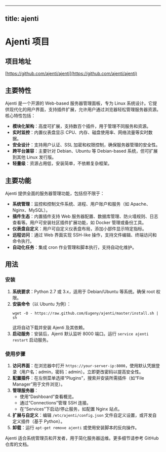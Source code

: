 
---
title: ajenti
---

# Ajenti 项目

## 项目地址
[https://github.com/ajenti/ajenti](https://github.com/ajenti/ajenti)

## 主要特性
Ajenti 是一个开源的 Web-based 服务器管理面板，专为 Linux 系统设计。它提供现代化的用户界面，支持插件扩展，允许用户通过浏览器轻松管理服务器资源。核心特性包括：
- **模块化架构**：高度可扩展，支持数百个插件，用于管理不同服务和资源。
- **实时监控**：内置仪表盘显示 CPU、内存、磁盘使用率、网络流量等实时数据。
- **安全设计**：支持用户认证、SSL 加密和权限控制，确保服务器管理的安全性。
- **跨平台兼容**：主要针对 Debian、Ubuntu 等 Debian-based 系统，但可扩展到其他 Linux 发行版。
- **轻量级**：资源占用低，安装简单，不依赖复杂框架。

## 主要功能
Ajenti 提供全面的服务器管理功能，包括但不限于：
- **系统管理**：监控和控制文件系统、进程、用户账户和服务（如 Apache、Nginx、MySQL）。
- **插件生态**：内置插件支持 Web 服务器配置、数据库管理、防火墙规则、日志查看等。用户可安装社区插件扩展功能，如 Docker 管理或备份工具。
- **仪表盘自定义**：用户可自定义仪表盘布局，添加小部件显示特定指标。
- **远程访问**：通过 Web 界面实现 SSH-like 操作，支持文件编辑、终端访问和命令执行。
- **自动化任务**：集成 cron 作业管理和脚本执行，支持自动化维护。

## 用法
### 安装
1. **系统要求**：Python 2.7 或 3.x，适用于 Debian/Ubuntu 等系统。确保 root 权限。
2. **安装命令**（以 Ubuntu 为例）：
   ```
   wget -O - https://raw.github.com/Eugeny/ajenti/master/install.sh | sh
   ```
   这将自动下载并安装 Ajenti 及其依赖。
3. **启动服务**：安装后，Ajenti 默认监听 8000 端口。运行 `service ajenti restart` 启动服务。

### 使用步骤
1. **访问界面**：在浏览器中打开 `https://your-server-ip:8000`，使用默认凭据登录（用户名：admin，密码：admin）。立即更改密码以提高安全性。
2. **配置插件**：在左侧菜单选择“Plugins”，搜索并安装所需插件（如“File Manager”用于文件浏览）。
3. **管理服务器**：
   - 使用“Dashboard”查看概览。
   - 通过“Connections”管理 SSH 连接。
   - 在“Services”下启动/停止服务，如配置 Nginx 站点。
4. **扩展与自定义**：编辑 `/etc/ajenti/config.json` 文件自定义设置，或开发自定义插件（基于 Python）。
5. **卸载**：运行 `apt-get remove ajenti` 或使用安装脚本的反向操作。

Ajenti 适合系统管理员和开发者，用于简化服务器运维。更多细节请参考 GitHub 仓库的文档。